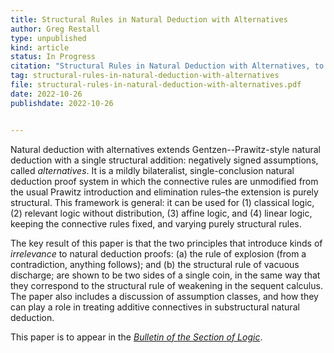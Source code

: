 ```yaml
---
title: Structural Rules in Natural Deduction with Alternatives
author: Greg Restall
type: unpublished
kind: article
status: In Progress
citation: "Structural Rules in Natural Deduction with Alternatives, to appear in the <em>Bulletin of the Section of Logic</em>"
tag: structural-rules-in-natural-deduction-with-alternatives
file: structural-rules-in-natural-deduction-with-alternatives.pdf
date: 2022-10-26
publishdate: 2022-10-26


---
```

Natural deduction with alternatives extends Gentzen--Prawitz-style natural deduction with a single structural addition: negatively signed assumptions, called *alternatives*. It is a mildly bilateralist, single-conclusion natural deduction proof system in which the connective rules are unmodified from the usual Prawitz introduction and elimination rules&ndash;the extension is purely structural.  This framework is general: it can be used  for (1) classical logic, (2) relevant logic without distribution, (3) affine logic, and (4) linear logic, keeping the connective rules fixed, and varying purely structural rules. 

The key result of this paper is that the two principles that introduce kinds of *irrelevance* to natural deduction proofs: (a) the rule of explosion (from a contradiction, anything follows); and (b) the structural rule of vacuous discharge; are shown to be two sides of a single coin, in the same way that they correspond to the structural rule of weakening in the sequent calculus.  The paper also includes a discussion of assumption classes, and how they can play a role in treating additive connectives in substructural natural deduction.   

This paper is to appear in the _[Bulletin of the Section of Logic](https://czasopisma.uni.lodz.pl/bulletin)_.